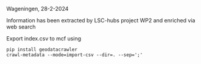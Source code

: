 Wageningen, 28-2-2024

Information has been extracted by LSC-hubs project WP2 and enriched via web search

Export index.csv to mcf using

```
pip install geodatacrawler
crawl-metadata --mode=import-csv --dir=. --sep=';'
```